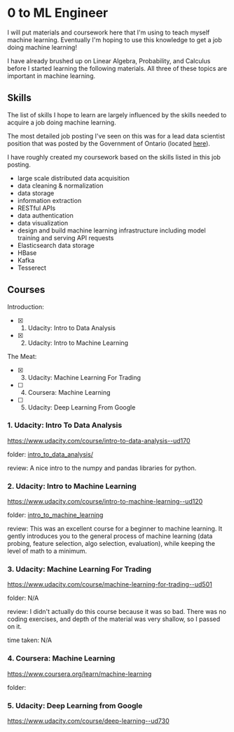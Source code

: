 # 0 to ML Engineer

I will put materials and coursework here that I'm using to teach myself machine
learning. Eventually I'm hoping to use this knowledge to get a job doing machine
learning!

I have already brushed up on Linear Algebra, Probability, and Calculus before I
started learning the following materials. All three of these topics are
important in machine learning.

## Skills

The list of skills I hope to learn are largely influenced by the skills
needed to acquire a job doing machine learning.

The most detailed job posting I've seen on this was for a lead data scientist
position that was posted by the Government of Ontario (located [here](lead_data_scientist_job_posting.pdf)).

I have roughly created my coursework based on the skills listed in this job posting.

- large scale distributed data acquisition
- data cleaning & normalization
- data storage
- information extraction
- RESTful APIs
- data authentication
- data visualization
- design and build machine learning infrastructure including model training and
serving API requests
- Elasticsearch data storage
- HBase
- Kafka
- Tesserect

## Courses

Introduction:

- [x] 1. Udacity: Intro to Data Analysis
- [x] 2. Udacity: Intro to Machine Learning

The Meat:

- [x] 3. Udacity: Machine Learning For Trading
- [ ] 4. Coursera: Machine Learning
- [ ] 5. Udacity: Deep Learning From Google

### 1. Udacity: Intro To Data Analysis

https://www.udacity.com/course/intro-to-data-analysis--ud170

folder: [intro\_to\_data_analysis/](intro_to_data_analysis/)

review: A nice intro to the numpy and pandas libraries for python.

### 2. Udacity: Intro to Machine Learning

https://www.udacity.com/course/intro-to-machine-learning--ud120

folder: [intro\_to\_machine_learning](intro_to_machine_learning/)

review: This was an excellent course for a beginner to machine learning. It gently
introduces you to the general process of machine learning (data probing, feature selection,
algo selection, evaluation), while keeping the level of math to a minimum.


### 3. Udacity: Machine Learning For Trading

https://www.udacity.com/course/machine-learning-for-trading--ud501

folder: N/A

review: I didn't actually do this course because it was so bad. There was no coding
exercises, and depth of the material was very shallow, so I passed on it.

time taken: N/A

### 4. Coursera: Machine Learning

https://www.coursera.org/learn/machine-learning

folder:


### 5. Udacity: Deep Learning from Google

https://www.udacity.com/course/deep-learning--ud730
